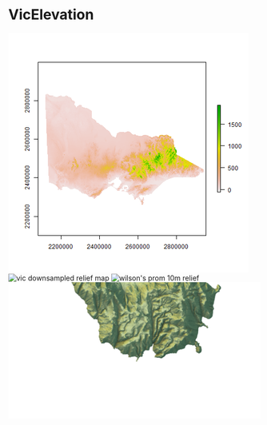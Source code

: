 # VicElevation
![vic elevation plot](https://github.com/LachlanD/VicElevation/blob/master/vic_elevation_downsampled.png?raw=true)
![vic downsampled relief map](https://github.com/LachlanD/VicElevation/blob/master/vic_downsampled_render.png?raw=true)
![wilson's prom 10m relief](https://github.com/LachlanD/VicElevation/blob/master/wp_10m_render.png?raw=true)
![south point 10m relief](https://github.com/LachlanD/VicElevation/blob/master/south_point%2010m_render.png?raw=true)
